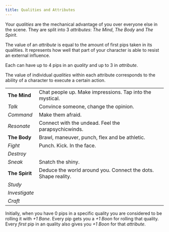 ```yaml
---
title: Qualities and Attributes
---
```


Your _qualities_ are the mechanical advantage of you over everyone else in the scene. They are split into 3 _attributes_: _The Mind_, _The Body_ and _The Spirit_.

The value of an _attribute_ is equal to the amount of first pips taken in its qualities. It represents how well that part of your character is able to resist an external influence.

Each can have up to 4 pips in an _quality_ and up to 3 in _attribute_.

The value of individual _qualities_ within each attribute corresponds to the ability of a character to execute a certain action.

|                |                                                               |
| -------------- | ------------------------------------------------------------- |
| **The Mind**   | Chat people up. Make impressions. Tap into the mystical.      |
| _Talk_         | Convince someone, change the opinion.                         |
| _Command_      | Make them afraid.                                             |
| _Resonate_     | Connect with the undead. Feel the parapsychicwinds.           |
| **The Body**   | Brawl, maneuver, punch, flex and be athletic.                 |
| _Fight_        | Punch. Kick. In the face.                                     |
| _Destroy_      |                                                               |
| _Sneak_        | Snatch the shiny.                                             |
| **The Spirit** | Deduce the world around you. Connect the dots. Shape reality. |
| _Study_        |                                                               |
| _Investigate_  |                                                               |
| _Craft_        |                                                               |

Initially, when you have 0 pips in a specific quality you are considered to be rolling it with _+1 Bane_. Every pip gets you a _+1 Boon_ for rolling that quality. Every _first_ pip in an quality also gives you _+1 Boon_ for that _attribute_.
